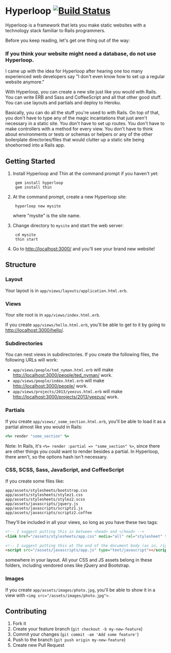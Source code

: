 # Hyperloop [![Build Status](https://travis-ci.org/jakeboxer/hyperloop.png?branch=master)](https://travis-ci.org/jakeboxer/hyperloop)

Hyperloop is a framework that lets you make static websites with a technology stack familiar to Rails programmers.

Before you keep reading, let's get one thing out of the way:

### If you think your website might need a database, do not use Hyperloop.

I came up with the idea for Hyperloop after hearing one too many experienced web developers say "I don't even know how
to set up a regular website anymore."

With Hyperloop, you can create a new site just like you would with Rails. You can write ERB and Sass and CoffeeScript
and all that other good stuff. You can use layouts and partials and deploy to Heroku.

Basically, you can do all the stuff you're used to with Rails. On top of that, you don't have to type any of the magic
incantations that just aren't necessary in a static site. You don't have to set up routes. You don't have to make
controllers with a method for every view. You don't have to think about environments or tests or schemas or helpers or
any of the other boilerplate directories/files that would clutter up a static site being shoehorned into a Rails app.

## Getting Started

1. Install Hyperloop and Thin at the command prompt if you haven't yet:

        gem install hyperloop
        gem install thin

2. At the command prompt, create a new Hyperloop site:

        hyperloop new mysite

   where "mysite" is the site name.

3. Change directory to `mysite` and start the web server:

        cd mysite
        thin start

4. Go to [http://localhost:3000/](http://localhost:3000/) and you'll see your brand new website!

## Structure

### Layout

Your layout is in `app/views/layouts/application.html.erb`.

### Views

Your site root is in `app/views/index.html.erb`.

If you create `app/views/hello.html.erb`, you'll be able to get to it by going to
[http://localhost:3000/hello/](http://localhost:3000/hello/).

### Subdirectories

You can nest views in subdirectories. If you create the following files, the following URLs will work:

- `app/views/people/ted_nyman.html.erb` will make [http://localhost:3000/people/ted_nyman/](http://localhost:3000/people/ted_nyman/) work.
- `app/views/people/index.html.erb` will make [http://localhost:3000/people/](http://localhost:3000/people/) work.
- `app/views/projects/2013/yeezus.html.erb` will make [http://localhost:3000/projects/2013/yeezus/](http://localhost:3000/projects/2013/yeezus/) work.

### Partials

If you create `app/views/_some_section.html.erb`, you'll be able to load it as a partial almost like you would in Rails:

``` ruby
<%= render "some_section" %>
```

Note: In Rails, it's `<%= render :partial => "some_section" %>`, since there are other things you could want to render
besides a partial. In Hyperloop, there aren't, so the options hash isn't necessary.

### CSS, SCSS, Sass, JavaScript, and CoffeeScript

If you create some files like:

```
app/assets/stylesheets/bootstrap.css
app/assets/stylesheets/stylez1.css
app/assets/stylesheets/stylez2.scss
app/assets/javascripts/jquery.js
app/assets/javascripts/scriptz1.js
app/assets/javascripts/scriptz2.coffee
```

They'll be included in all your views, so long as you have these two tags:

``` html
<!-- I suggest putting this in between <head> and </head> -->
<link href="/assets/stylesheets/app.css" media="all" rel="stylesheet" type="text/css">

<!-- I suggest putting this at the end of the document body (as in, right before </body>) -->
<script src="/assets/javascripts/app.js" type="text/javascript"></script>
```

somewhere in your layout. All your CSS and JS assets belong in these folders, including vendored ones like jQuery and Bootstrap.

### Images

If you create `app/assets/images/photo.jpg`, you'll be able to show it in a view with `<img src="/assets/images/photo.jpg">`.

## Contributing

1. Fork it
2. Create your feature branch (`git checkout -b my-new-feature`)
3. Commit your changes (`git commit -am 'Add some feature'`)
4. Push to the branch (`git push origin my-new-feature`)
5. Create new Pull Request
